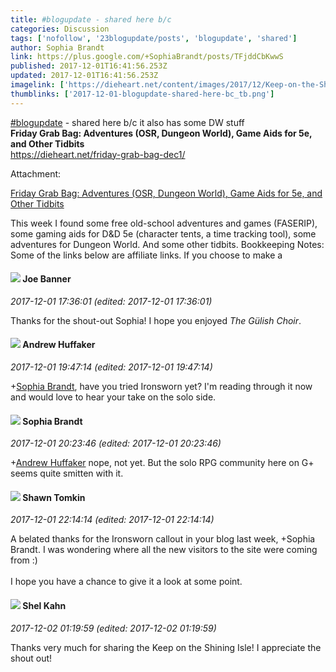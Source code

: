 ```yaml
---
title: #blogupdate - shared here b/c
categories: Discussion
tags: ['nofollow', '23blogupdate/posts', 'blogupdate', 'shared']
author: Sophia Brandt
link: https://plus.google.com/+SophiaBrandt/posts/TFjddCbKwwS
published: 2017-12-01T16:41:56.253Z
updated: 2017-12-01T16:41:56.253Z
imagelink: ['https://dieheart.net/content/images/2017/12/Keep-on-the-Shining-Isle-Spoop-1.jpg']
thumblinks: ['2017-12-01-blogupdate-shared-here-bc_tb.png']
---
```


<a rel="nofollow" class="ot-hashtag" href="https://plus.google.com/s/%23blogupdate/posts">#blogupdate</a> - shared here b/c it also has some DW stuff<br /><b>Friday Grab Bag: Adventures (OSR, Dungeon World), Game Aids for 5e, and Other Tidbits</b><br /><a href="https://dieheart.net/friday-grab-bag-dec1/" class="ot-anchor">https://dieheart.net/friday-grab-bag-dec1/</a>


Attachment:

<a href='https://dieheart.net/friday-grab-bag-dec1/'>Friday Grab Bag: Adventures (OSR, Dungeon World), Game Aids for 5e, and Other Tidbits</a>


This week I found some free old-school adventures and games (FASERIP), some gaming aids for D&D 5e (character tents, a time tracking tool), some adventures for Dungeon World. And some other tidbits. Bookkeeping Notes: Some of the links below are affiliate links. If you choose to make a
<div id='comment z12ytjjykxajdvyww04cijvrynq5wfjb2js'>
  <h4><img src='{{site.baseurl}}//images/avatars/103619294696451727396_photo.jpg'> Joe Banner</h4>
      <p><cite>2017-12-01 17:36:01 (edited: 2017-12-01 17:36:01)</cite></p>
        <p>Thanks for the shout-out Sophia! I hope you enjoyed <i>The Gülish Choir</i>.</p>
</div>
        

<div id='comment z12ytjjykxajdvyww04cijvrynq5wfjb2js'>
  <h4><img src='{{site.baseurl}}//images/avatars/110301622772119888974_photo.jpg'> Andrew Huffaker</h4>
      <p><cite>2017-12-01 19:47:14 (edited: 2017-12-01 19:47:14)</cite></p>
        <p><span class="proflinkWrapper"><span class="proflinkPrefix">+</span><a class="proflink" href="https://plus.google.com/106570522459025837352" oid="106570522459025837352">Sophia Brandt</a></span>​, have you tried Ironsworn yet? I&#39;m reading through it now and would love to hear your take on the solo side.</p>
</div>
        

<div id='comment z12ytjjykxajdvyww04cijvrynq5wfjb2js'>
  <h4><img src='{{site.baseurl}}//images/avatars/106570522459025837352_photo.jpg'> Sophia Brandt</h4>
      <p><cite>2017-12-01 20:23:46 (edited: 2017-12-01 20:23:46)</cite></p>
        <p><span class="proflinkWrapper"><span class="proflinkPrefix">+</span><a class="proflink" href="https://plus.google.com/110301622772119888974" oid="110301622772119888974">Andrew Huffaker</a></span> nope, not yet. But the solo RPG community here on G+ seems quite smitten with it.</p>
</div>
        

<div id='comment z12ytjjykxajdvyww04cijvrynq5wfjb2js'>
  <h4><img src='{{site.baseurl}}//images/avatars/108038766233277001062_photo.jpg'> Shawn Tomkin</h4>
      <p><cite>2017-12-01 22:14:14 (edited: 2017-12-01 22:14:14)</cite></p>
        <p>A belated thanks for the Ironsworn callout in your blog last week, +Sophia Brandt. I was wondering where all the new visitors to the site were coming from :)<br /><br />I hope you have a chance to give it a look at some point.</p>
</div>
        

<div id='comment z12ytjjykxajdvyww04cijvrynq5wfjb2js'>
  <h4><img src='{{site.baseurl}}//images/avatars/106352477543856604925_photo.jpg'> Shel Kahn</h4>
      <p><cite>2017-12-02 01:19:59 (edited: 2017-12-02 01:19:59)</cite></p>
        <p>Thanks very much for sharing the Keep on the Shining Isle! I appreciate the shout out!</p>
</div>
        